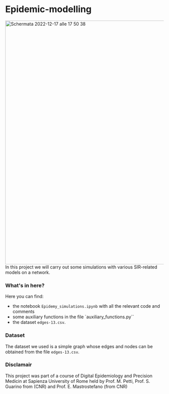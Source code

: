 # Epidemic-modelling
<img width="773" alt="Schermata 2022-12-17 alle 17 50 38" src="https://user-images.githubusercontent.com/91341004/208252560-33c5cee7-c190-4335-89aa-683d73a990d7.png">
In this project we will carry out some simulations with various SIR-related models on a network. 

### What's in here?
Here you can find:
- the notebook `Epidemy_simulations.ipynb` with all the relevant code and comments
- some auxiliary functions in the file `auxiliary_functions.py``
- the dataset `edges-13.csv`.

### Dataset
The dataset we used is a simple graph whose edges and nodes can be obtained from the file `edges-13.csv`.

### Disclamair 
This project was part of a course of Digital Epidemiology and Precision Medicin at Sapienza University of Rome held by Prof. M. Petti, Prof. S. Guarino from (CNR) and Prof. E. Mastrostefano (from CNR)

